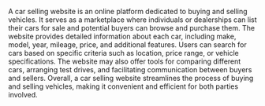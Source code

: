 A car selling website is an online platform dedicated to buying and selling vehicles. It serves as a marketplace where individuals or dealerships can list their cars for sale and potential buyers can browse and purchase them. The website provides detailed information about each car, including make, model, year, mileage, price, and additional features. Users can search for cars based on specific criteria such as location, price range, or vehicle specifications. The website may also offer tools for comparing different cars, arranging test drives, and facilitating communication between buyers and sellers. Overall, a car selling website streamlines the process of buying and selling vehicles, making it convenient and efficient for both parties involved.
